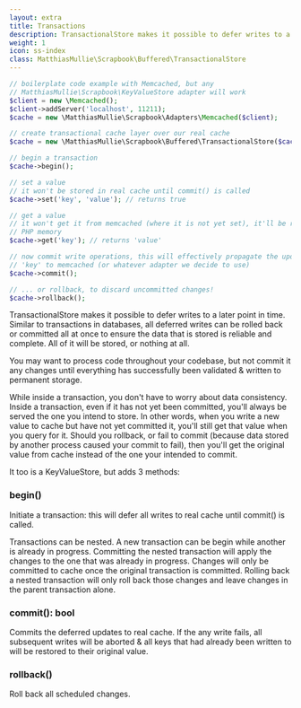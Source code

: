 ```yaml
---
layout: extra
title: Transactions
description: TransactionalStore makes it possible to defer writes to a later point in time. Similar to transactions in databases, all deferred writes can be rolled back or committed all at once to ensure the data that is stored is reliable and complete. All of it will be stored, or nothing at all.
weight: 1
icon: ss-index
class: MatthiasMullie\Scrapbook\Buffered\TransactionalStore
---
```


```php
// boilerplate code example with Memcached, but any
// MatthiasMullie\Scrapbook\KeyValueStore adapter will work
$client = new \Memcached();
$client->addServer('localhost', 11211);
$cache = new \MatthiasMullie\Scrapbook\Adapters\Memcached($client);

// create transactional cache layer over our real cache
$cache = new \MatthiasMullie\Scrapbook\Buffered\TransactionalStore($cache);

// begin a transaction
$cache->begin();

// set a value
// it won't be stored in real cache until commit() is called
$cache->set('key', 'value'); // returns true

// get a value
// it won't get it from memcached (where it is not yet set), it'll be read from
// PHP memory
$cache->get('key'); // returns 'value'

// now commit write operations, this will effectively propagate the update to
// 'key' to memcached (or whatever adapter we decide to use)
$cache->commit();

// ... or rollback, to discard uncommitted changes!
$cache->rollback();
```

TransactionalStore makes it possible to defer writes to a later point in time.
Similar to transactions in databases, all deferred writes can be rolled back or
committed all at once to ensure the data that is stored is reliable and
complete. All of it will be stored, or nothing at all.

You may want to process code throughout your codebase, but not commit it any
changes until everything has successfully been validated & written to permanent
storage.

While inside a transaction, you don't have to worry about data consistency.
Inside a transaction, even if it has not yet been committed, you'll always be
served the one you intend to store. In other words, when you write a new value
to cache but have not yet committed it, you'll still get that value when you
query for it. Should you rollback, or fail to commit (because data stored by
another process caused your commit to fail), then you'll get the original value
from cache instead of the one your intended to commit.

It too is a KeyValueStore, but adds 3 methods:

<h3 class="headline">begin()</h3>
<span class="brd-headling"></span>
<div class="clearfix"></div>

Initiate a transaction: this will defer all writes to real cache until
commit() is called.

Transactions can be nested. A new transaction can be begin while another is
already in progress. Committing the nested transaction will apply the changes
to the one that was already in progress. Changes will only be committed to
cache once the original transaction is committed.
Rolling back a nested transaction will only roll back those changes and leave
changes in the parent transaction alone.

<h3 class="headline">commit(): bool</h3>
<span class="brd-headling"></span>
<div class="clearfix"></div>

Commits the deferred updates to real cache.
If the any write fails, all subsequent writes will be aborted & all keys
that had already been written to will be restored to their original value.

<h3 class="headline">rollback()</h3>
<span class="brd-headling"></span>
<div class="clearfix"></div>

Roll back all scheduled changes.
